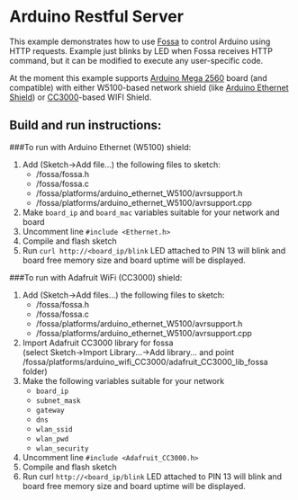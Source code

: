 # Arduino Restful Server

This example demonstrates how to use [Fossa](http://cesanta.com/fossa.shtml) to control Arduino 
using HTTP requests. 
Example just blinks by LED when Fossa receives HTTP command, but it can be modified to execute any user-specific code.

At the moment this example supports [Arduino Mega 2560](http://arduino.cc/en/Main/ArduinoBoardMega2560) board (and compatible) with either W5100-based
network shield (like [Arduino Ethernet Shield](http://arduino.cc/en/Main/ArduinoEthernetShield)) or [CC3000](http://www.ti.com/product/cc3000)-based WIFI Shield.

## Build and run instructions:

###To run with Arduino Ethernet (W5100) shield:
1. Add (Sketch->Add file...) the following files to sketch:
     - /fossa/fossa.h
     - /fossa/fossa.c
     - /fossa/platforms/arduino_ethernet_W5100/avrsupport.h
     - /fossa/platforms/arduino_ethernet_W5100/avrsupport.cpp
2. Make `board_ip` and `board_mac` variables suitable for your network and board
3. Uncomment line `#include <Ethernet.h>`
4. Compile and flash sketch
5. Run `curl http://<board_ip/blink`
   LED attached to PIN 13 will blink and board free memory size and board uptime will be displayed. 
 

###To run with Adafruit WiFi (CC3000) shield:
1. Add (Sketch->Add files...) the following files to sketch:
     - /fossa/fossa.h
     - /fossa/fossa.c
     - /fossa/platforms/arduino_ethernet_W5100/avrsupport.h
     - /fossa/platforms/arduino_ethernet_W5100/avrsupport.cpp
2. Import Adafruit CC3000 library for fossa  
    (select Sketch->Import Library...->Add library... and point 
     /fossa/platforms/arduino_wifi_CC3000/adafruit_CC3000_lib_fossa folder)
3. Make the following variables suitable for your network
     - `board_ip`
     - `subnet_mask`
     - `gateway`
     - `dns` 
     - `wlan_ssid`
     - `wlan_pwd`
     - `wlan_security`
5. Uncomment line `#include <Adafruit_CC3000.h>`
4. Compile and flash sketch
5. Run curl `http://<board_ip/blink`
   LED attached to PIN 13 will blink and board free memory size and board uptime will be displayed.
